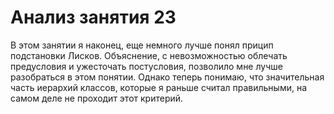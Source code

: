 # Анализ занятия 23

В этом занятии я наконец, еще немного лучше понял прицип подстановки Лисков.
Объяснение, с невозможностью облечать предусловия и ужесточать постусловия, позволило мне лучше разобраться в этом понятии.
Однако теперь понимаю, что значительная часть иерархий классов, которые я раньше считал правильными, на самом деле не проходит этот критерий.
